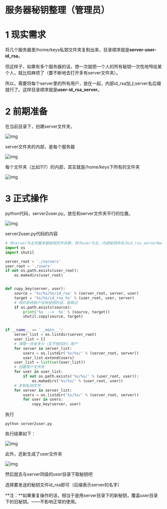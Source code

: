 # **服务器秘钥整理（管理员）**

# **1 现实需求**

将几个服务器里/home/keys私钥文件夹复制出来，目录顺序就是**server-user-id_rsa**。

但这样子，如果有多个服务器的话，想一次就把一个人的所有秘钥一次性地甩给某个人，就比较麻烦了（要不断地去打开多有server文件夹）。

所以，需要将每个server里的所有用户，放在一起，内部id_rsa加上server名后缀就行了。这样目录顺序就是**user-id_rsa_server**。

# **2 前期准备**

在当前目录下，创建server文件夹，

![img](https://raw.githubusercontent.com/InkCoderYmc/pic_go/master/uPic/DL_L43O6-PCbC5CRJMAfZA.png)

server文件夹的内部，是每个服务器

![img](https://raw.githubusercontent.com/InkCoderYmc/pic_go/master/uPic/gdlOf2TwEJIacZpUW4vdxA.png)

每个文件夹（比如117）的内部，其实就是/home/keys下所有的文件夹

![img](https://raw.githubusercontent.com/InkCoderYmc/pic_go/master/uPic/McOfkUTbmWSKr42hU_wQJg.png)

# **3 正式操作**

python代码，server2user.py。放在和server文件夹平行的位置。

![img](https://raw.githubusercontent.com/InkCoderYmc/pic_go/master/uPic/DL_L43O6-PCbC5CRJMAfZA.png)

server2user.py代码的内容

```python
# 将server为主的服务器秘钥文件夹群，转为user为主，内部秘钥命名为id_rsa_serverName
import os
import shutil

server_root = './servers'
user_root = './users'
if not os.path.exists(user_root):
    os.makedirs(user_root)


def copy_key(server, user):
    source = '%s/%s/%s/id_rsa' % (server_root, server, user)
    target = '%s/%s/id_rsa_%s' % (user_root, user, server)
    # 有的系统账户没有秘钥的话，就跳过
    if os.path.exists(source):
        print('%s  -->  %s' % (source, target))
        shutil.copy(source, target)


if __name__ == '__main__':
    server_list = os.listdir(server_root)
    user_list = []
    # 清理一共有多少（互不相同的）用户
    for server in server_list:
        users = os.listdir('%s/%s/' % (server_root, server))
        user_list.extend(users)
    user_list = list(set(user_list))
    # 创建用户文件夹
    for user in user_list:
        if not os.path.exists('%s/%s/' % (user_root, user)):
            os.makedirs('%s/%s/' % (user_root, user))
    # 复制私钥文件
    for server in server_list:
        users = os.listdir('%s/%s/' % (server_root, server))
        for user in users:
            copy_key(server, user)

```

执行

```shell
python server2user.py
```

执行结果如下：

![img](https://raw.githubusercontent.com/InkCoderYmc/pic_go/master/uPic/9kVP0kMnaH3SDQIcEpPU-g.png)

此外，还新生成了user文件夹

![img](https://raw.githubusercontent.com/InkCoderYmc/pic_go/master/uPic/hqGYhGLy99hrsiiiT1hCLg.png)

然后就去与server同级的user目录下取秘钥吧

选择要发送的秘钥文件id_rsa即可（后缀表示server的名字）

**注：**如果重复操作的话，相当于是用server目录下的新秘钥，覆盖user目录下的旧秘钥。——不影响正常的使用。